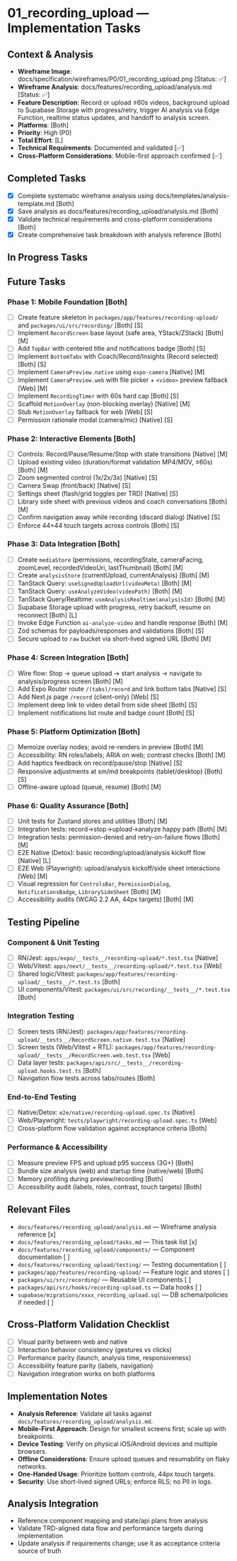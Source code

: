 # 01_recording_upload — Implementation Tasks

## Context & Analysis
- **Wireframe Image**: docs/specification/wireframes/P0/01_recording_upload.png [Status: ✅]
- **Wireframe Analysis**: docs/features/recording_upload/analysis.md [Status: ✅]
- **Feature Description**: Record or upload ≤60s videos, background upload to Supabase Storage with progress/retry, trigger AI analysis via Edge Function, realtime status updates, and handoff to analysis screen.
- **Platforms**: [Both]
- **Priority**: High (P0)
- **Total Effort**: [L]
- **Technical Requirements**: Documented and validated [✅]
- **Cross-Platform Considerations**: Mobile-first approach confirmed [✅]

## Completed Tasks
- [x] Complete systematic wireframe analysis using docs/templates/analysis-template.md [Both]
- [x] Save analysis as docs/features/recording_upload/analysis.md [Both]
- [x] Validate technical requirements and cross-platform considerations [Both]
- [x] Create comprehensive task breakdown with analysis reference [Both]

## In Progress Tasks

## Future Tasks

### Phase 1: Mobile Foundation [Both]
- [ ] Create feature skeleton in `packages/app/features/recording-upload/` and `packages/ui/src/recording/` [Both] [S]
- [ ] Implement `RecordScreen` base layout (safe area, YStack/ZStack) [Both] [M]
- [ ] Add `TopBar` with centered title and notifications badge [Both] [S]
- [ ] Implement `BottomTabs` with Coach/Record/Insights (Record selected) [Both] [S]
- [ ] Implement `CameraPreview.native` using `expo-camera` [Native] [M]
- [ ] Implement `CameraPreview.web` with file picker + `<video>` preview fallback [Web] [M]
- [ ] Implement `RecordingTimer` with 60s hard cap [Both] [S]
- [ ] Scaffold `MotionOverlay` (non-blocking overlay) [Native] [M]
- [ ] Stub `MotionOverlay` fallback for web [Web] [S]
- [ ] Permission rationale modal (camera/mic) [Native] [S]

### Phase 2: Interactive Elements [Both]
- [ ] Controls: Record/Pause/Resume/Stop with state transitions [Native] [M]
- [ ] Upload existing video (duration/format validation MP4/MOV, ≤60s) [Both] [M]
- [ ] Zoom segmented control (1x/2x/3x) [Native] [S]
- [ ] Camera Swap (front/back) [Native] [S]
- [ ] Settings sheet (flash/grid toggles per TRD) [Native] [S]
- [ ] Library side sheet with previous videos and coach conversations [Both] [M]
- [ ] Confirm navigation away while recording (discard dialog) [Native] [S]
- [ ] Enforce 44×44 touch targets across controls [Both] [S]

### Phase 3: Data Integration [Both]
- [ ] Create `mediaStore` (permissions, recordingState, cameraFacing, zoomLevel, recordedVideoUri, lastThumbnail) [Both] [M]
- [ ] Create `analysisStore` (currentUpload, currentAnalysis) [Both] [M]
- [ ] TanStack Query: `useSignedUploadUrl(videoMeta)` [Both] [M]
- [ ] TanStack Query: `useAnalyzeVideo(videoPath)` [Both] [M]
- [ ] TanStack Query/Realtime: `useAnalysisRealtime(analysisId)` [Both] [M]
- [ ] Supabase Storage upload with progress, retry backoff, resume on reconnect [Both] [L]
- [ ] Invoke Edge Function `ai-analyze-video` and handle response [Both] [M]
- [ ] Zod schemas for payloads/responses and validations [Both] [S]
- [ ] Secure upload to `raw` bucket via short-lived signed URL [Both] [M]

### Phase 4: Screen Integration [Both]
- [ ] Wire flow: Stop → queue upload → start analysis → navigate to analysis/progress screen [Both] [M]
- [ ] Add Expo Router route `/(tabs)/record` and link bottom tabs [Native] [S]
- [ ] Add Next.js page `/record` (client-only) [Web] [S]
- [ ] Implement deep link to video detail from side sheet [Both] [S]
- [ ] Implement notifications list route and badge count [Both] [S]

### Phase 5: Platform Optimization [Both]
- [ ] Memoize overlay nodes; avoid re-renders in preview [Both] [M]
- [ ] Accessibility: RN roles/labels; ARIA on web; contrast checks [Both] [M]
- [ ] Add haptics feedback on record/pause/stop [Native] [S]
- [ ] Responsive adjustments at sm/md breakpoints (tablet/desktop) [Both] [S]
- [ ] Offline-aware upload (queue, resume) [Both] [M]

### Phase 6: Quality Assurance [Both]
- [ ] Unit tests for Zustand stores and utilities [Both] [M]
- [ ] Integration tests: record→stop→upload→analyze happy path [Both] [M]
- [ ] Integration tests: permission-denied and retry-on-failure flows [Both] [M]
- [ ] E2E Native (Detox): basic recording/upload/analysis kickoff flow [Native] [L]
- [ ] E2E Web (Playwright): upload/analysis kickoff/side sheet interactions [Web] [M]
- [ ] Visual regression for `ControlsBar`, `PermissionDialog`, `NotificationsBadge`, `LibrarySideSheet` [Both] [M]
- [ ] Accessibility audits (WCAG 2.2 AA, 44px targets) [Both] [M]

## Testing Pipeline

### Component & Unit Testing
- [ ] RN/Jest: `apps/expo/__tests__/recording-upload/*.test.tsx` [Native]
- [ ] Web/Vitest: `apps/next/__tests__/recording-upload/*.test.tsx` [Web]
- [ ] Shared logic/Vitest: `packages/app/features/recording-upload/__tests__/*.test.ts` [Both]
- [ ] UI components/Vitest: `packages/ui/src/recording/__tests__/*.test.tsx` [Both]

### Integration Testing
- [ ] Screen tests (RN/Jest): `packages/app/features/recording-upload/__tests__/RecordScreen.native.test.tsx` [Native]
- [ ] Screen tests (Web/Vitest + RTL): `packages/app/features/recording-upload/__tests__/RecordScreen.web.test.tsx` [Web]
- [ ] Data layer tests: `packages/api/src/__tests__/recording-upload.hooks.test.ts` [Both]
- [ ] Navigation flow tests across tabs/routes [Both]

### End-to-End Testing
- [ ] Native/Detox: `e2e/native/recording-upload.spec.ts` [Native]
- [ ] Web/Playwright: `tests/playwright/recording-upload.spec.ts` [Web]
- [ ] Cross-platform flow validation against acceptance criteria [Both]

### Performance & Accessibility
- [ ] Measure preview FPS and upload p95 success (3G+) [Both]
- [ ] Bundle size analysis (web) and startup time (native/web) [Both]
- [ ] Memory profiling during preview/recording [Both]
- [ ] Accessibility audit (labels, roles, contrast, touch targets) [Both]

## Relevant Files
- `docs/features/recording_upload/analysis.md` — Wireframe analysis reference [x]
- `docs/features/recording_upload/tasks.md` — This task list [x]
- `docs/features/recording_upload/components/` — Component documentation [ ]
- `docs/features/recording_upload/testing/` — Testing documentation [ ]
- `packages/app/features/recording-upload/` — Feature logic and stores [ ]
- `packages/ui/src/recording/` — Reusable UI components [ ]
- `packages/api/src/hooks/recording-upload.ts` — Data hooks [ ]
- `supabase/migrations/xxxx_recording_upload.sql` — DB schema/policies if needed [ ]

## Cross-Platform Validation Checklist
- [ ] Visual parity between web and native
- [ ] Interaction behavior consistency (gestures vs clicks)
- [ ] Performance parity (launch, analysis time, responsiveness)
- [ ] Accessibility feature parity (labels, navigation)
- [ ] Navigation integration works on both platforms

## Implementation Notes
- **Analysis Reference**: Validate all tasks against `docs/features/recording_upload/analysis.md`.
- **Mobile-First Approach**: Design for smallest screens first; scale up with breakpoints.
- **Device Testing**: Verify on physical iOS/Android devices and multiple browsers.
- **Offline Considerations**: Ensure upload queues and resumability on flaky networks.
- **One-Handed Usage**: Prioritize bottom controls, 44px touch targets.
- **Security**: Use short-lived signed URLs; enforce RLS; no PII in logs.

## Analysis Integration
- Reference component mapping and state/api plans from analysis
- Validate TRD-aligned data flow and performance targets during implementation
- Update analysis if requirements change; use it as acceptance criteria source of truth
